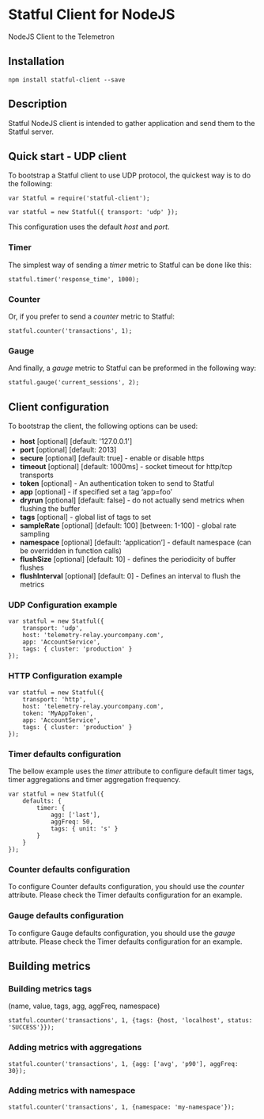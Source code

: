 # Statful Client for NodeJS #

NodeJS Client to the Telemetron

## Installation

```
npm install statful-client --save
```
## Description ##

Statful NodeJS client is intended to gather application and send them to the Statful server.

## Quick start - UDP client ##

To bootstrap a Statful client to use UDP protocol, the quickest way is to do the following:

    var Statful = require('statful-client');

    var statful = new Statful({ transport: 'udp' });

This configuration uses the default _host_ and _port_.

### Timer ###
The simplest way of sending a _timer_ metric to Statful can be done like this:

    statful.timer('response_time', 1000);

### Counter ###
Or, if you prefer to send a _counter_ metric to Statful:

    statful.counter('transactions', 1);

### Gauge ###
And finally, a _gauge_ metric to Statful can be preformed in the following way:

    statful.gauge('current_sessions', 2);

## Client configuration ##

To bootstrap the client, the following options can be used:

* __host__ [optional] [default: '127.0.0.1']
* __port__ [optional] [default: 2013]
* __secure__ [optional] [default: true] - enable or disable https
* __timeout__ [optional] [default: 1000ms] - socket timeout for http/tcp transports
* __token__ [optional] - An authentication token to send to Statful
* __app__ [optional] - if specified set a tag ‘app=foo’
* __dryrun__ [optional] [default: false] - do not actually send metrics when flushing the buffer
* __tags__ [optional] - global list of tags to set
* __sampleRate__ [optional] [default: 100] [between: 1-100] - global rate sampling
* __namespace__ [optional] [default: ‘application’] - default namespace (can be overridden in function calls)
* __flushSize__ [optional] [default: 10] - defines the periodicity of buffer flushes
* __flushInterval__ [optional] [default: 0] - Defines an interval to flush the metrics

### UDP Configuration example ###

    var statful = new Statful({
        transport: 'udp',
        host: 'telemetry-relay.yourcompany.com',
        app: 'AccountService',
        tags: { cluster: 'production' }
    });

### HTTP Configuration example ###
        
    var statful = new Statful({
        transport: 'http',
        host: 'telemetry-relay.yourcompany.com',
        token: 'MyAppToken',
        app: 'AccountService',
        tags: { cluster: 'production' }
    });

### Timer defaults configuration ###

The bellow example uses the _timer_ attribute to configure default timer tags, timer aggregations and timer aggregation frequency.
        
    var statful = new Statful({
        defaults: {
            timer: {
                agg: ['last'],
                aggFreq: 50,
                tags: { unit: 's' }
            }
        }
    });

### Counter defaults configuration ###

To configure Counter defaults configuration, you should use the _counter_ attribute. Please check the Timer defaults configuration for an example.

### Gauge defaults configuration ###

To configure Gauge defaults configuration, you should use the _gauge_ attribute. Please check the Timer defaults configuration for an example.

## Building metrics ##

### Building metrics tags ###
(name, value, tags, agg, aggFreq, namespace)

    statful.counter('transactions', 1, {tags: {host, 'localhost', status: 'SUCCESS'}});

### Adding metrics with aggregations ###

    statful.counter('transactions', 1, {agg: ['avg', 'p90'], aggFreq: 30});

### Adding metrics with namespace ###
    
    statful.counter('transactions', 1, {namespace: 'my-namespace'});
    